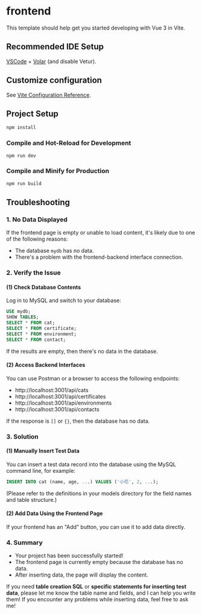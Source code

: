 # frontend

This template should help get you started developing with Vue 3 in Vite.

## Recommended IDE Setup

[VSCode](https://code.visualstudio.com/) + [Volar](https://marketplace.visualstudio.com/items?itemName=Vue.volar) (and disable Vetur).

## Customize configuration

See [Vite Configuration Reference](https://vite.dev/config/).

## Project Setup

```sh
npm install
```

### Compile and Hot-Reload for Development

```sh
npm run dev
```

### Compile and Minify for Production

```sh
npm run build
```

## Troubleshooting

### 1. No Data Displayed

If the frontend page is empty or unable to load content, it's likely due to one of the following reasons:

- The database `mydb` has no data.
- There's a problem with the frontend-backend interface connection.

### 2. Verify the Issue

#### (1) Check Database Contents

Log in to MySQL and switch to your database:

```sql
USE mydb;
SHOW TABLES;
SELECT * FROM cat;
SELECT * FROM certificate;
SELECT * FROM environment;
SELECT * FROM contact;
```

If the results are empty, then there's no data in the database.

#### (2) Access Backend Interfaces

You can use Postman or a browser to access the following endpoints:

- http://localhost:3001/api/cats
- http://localhost:3001/api/certificates
- http://localhost:3001/api/environments
- http://localhost:3001/api/contacts

If the response is `[]` or `{}`, then the database has no data.

### 3. Solution

#### (1) Manually Insert Test Data

You can insert a test data record into the database using the MySQL command line, for example:

```sql
INSERT INTO cat (name, age, ...) VALUES ('小花', 2, ...);
```

(Please refer to the definitions in your models directory for the field names and table structure.)

#### (2) Add Data Using the Frontend Page

If your frontend has an "Add" button, you can use it to add data directly.

### 4. Summary

- Your project has been successfully started!
- The frontend page is currently empty because the database has no data.
- After inserting data, the page will display the content.

If you need **table creation SQL** or **specific statements for inserting test data**, please let me know the table name and fields, and I can help you write them!
If you encounter any problems while inserting data, feel free to ask me!
